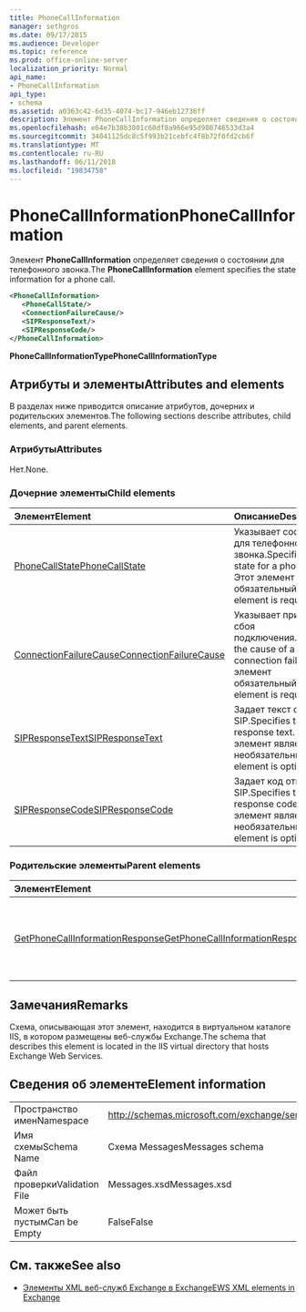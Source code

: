 ```yaml
---
title: PhoneCallInformation
manager: sethgros
ms.date: 09/17/2015
ms.audience: Developer
ms.topic: reference
ms.prod: office-online-server
localization_priority: Normal
api_name:
- PhoneCallInformation
api_type:
- schema
ms.assetid: a0363c42-6d35-4074-bc17-946eb12736ff
description: Элемент PhoneCallInformation определяет сведения о состоянии для телефонного звонка.
ms.openlocfilehash: e64e7b38b3801c60df8a966e95d980746533d3a4
ms.sourcegitcommit: 34041125dc8c5f993b21cebfc4f8b72f0fd2cb6f
ms.translationtype: MT
ms.contentlocale: ru-RU
ms.lasthandoff: 06/11/2018
ms.locfileid: "19834758"
---
```

# <a name="phonecallinformation"></a><span data-ttu-id="00514-103">PhoneCallInformation</span><span class="sxs-lookup"><span data-stu-id="00514-103">PhoneCallInformation</span></span>

<span data-ttu-id="00514-104">Элемент **PhoneCallInformation** определяет сведения о состоянии для телефонного звонка.</span><span class="sxs-lookup"><span data-stu-id="00514-104">The **PhoneCallInformation** element specifies the state information for a phone call.</span></span> 
  
```XML
<PhoneCallInformation>
   <PhoneCallState/>
   <ConnectionFailureCause/>
   <SIPResponseText/>
   <SIPResponseCode/>
</PhoneCallInformation>
```

 <span data-ttu-id="00514-105">**PhoneCallInformationType**</span><span class="sxs-lookup"><span data-stu-id="00514-105">**PhoneCallInformationType**</span></span>
## <a name="attributes-and-elements"></a><span data-ttu-id="00514-106">Атрибуты и элементы</span><span class="sxs-lookup"><span data-stu-id="00514-106">Attributes and elements</span></span>

<span data-ttu-id="00514-107">В разделах ниже приводится описание атрибутов, дочерних и родительских элементов.</span><span class="sxs-lookup"><span data-stu-id="00514-107">The following sections describe attributes, child elements, and parent elements.</span></span>
  
### <a name="attributes"></a><span data-ttu-id="00514-108">Атрибуты</span><span class="sxs-lookup"><span data-stu-id="00514-108">Attributes</span></span>

<span data-ttu-id="00514-109">Нет.</span><span class="sxs-lookup"><span data-stu-id="00514-109">None.</span></span>
  
### <a name="child-elements"></a><span data-ttu-id="00514-110">Дочерние элементы</span><span class="sxs-lookup"><span data-stu-id="00514-110">Child elements</span></span>

|<span data-ttu-id="00514-111">**Элемент**</span><span class="sxs-lookup"><span data-stu-id="00514-111">**Element**</span></span>|<span data-ttu-id="00514-112">**Описание**</span><span class="sxs-lookup"><span data-stu-id="00514-112">**Description**</span></span>|
|:-----|:-----|
|[<span data-ttu-id="00514-113">PhoneCallState</span><span class="sxs-lookup"><span data-stu-id="00514-113">PhoneCallState</span></span>](phonecallstate.md) <br/> |<span data-ttu-id="00514-114">Указывает состояние для телефонного звонка.</span><span class="sxs-lookup"><span data-stu-id="00514-114">Specifies the state for a phone call.</span></span> <span data-ttu-id="00514-115">Этот элемент обязательный.</span><span class="sxs-lookup"><span data-stu-id="00514-115">This element is required.</span></span>  <br/> |
|[<span data-ttu-id="00514-116">ConnectionFailureCause</span><span class="sxs-lookup"><span data-stu-id="00514-116">ConnectionFailureCause</span></span>](connectionfailurecause.md) <br/> |<span data-ttu-id="00514-117">Указывает причину сбоя подключения.</span><span class="sxs-lookup"><span data-stu-id="00514-117">Specifies the cause of a connection failure.</span></span> <span data-ttu-id="00514-118">Этот элемент обязательный.</span><span class="sxs-lookup"><span data-stu-id="00514-118">This element is required.</span></span>  <br/> |
|[<span data-ttu-id="00514-119">SIPResponseText</span><span class="sxs-lookup"><span data-stu-id="00514-119">SIPResponseText</span></span>](sipresponsetext.md) <br/> |<span data-ttu-id="00514-120">Задает текст ответа SIP.</span><span class="sxs-lookup"><span data-stu-id="00514-120">Specifies the SIP response text.</span></span> <span data-ttu-id="00514-121">Этот элемент является необязательным.</span><span class="sxs-lookup"><span data-stu-id="00514-121">This element is optional.</span></span>  <br/> |
|[<span data-ttu-id="00514-122">SIPResponseCode</span><span class="sxs-lookup"><span data-stu-id="00514-122">SIPResponseCode</span></span>](sipresponsecode.md) <br/> |<span data-ttu-id="00514-123">Задает код ответа SIP.</span><span class="sxs-lookup"><span data-stu-id="00514-123">Specifies the SIP response code.</span></span> <span data-ttu-id="00514-124">Этот элемент является необязательным.</span><span class="sxs-lookup"><span data-stu-id="00514-124">This element is optional.</span></span>  <br/> |
   
### <a name="parent-elements"></a><span data-ttu-id="00514-125">Родительские элементы</span><span class="sxs-lookup"><span data-stu-id="00514-125">Parent elements</span></span>

|<span data-ttu-id="00514-126">**Элемент**</span><span class="sxs-lookup"><span data-stu-id="00514-126">**Element**</span></span>|<span data-ttu-id="00514-127">**Описание**</span><span class="sxs-lookup"><span data-stu-id="00514-127">**Description**</span></span>|
|:-----|:-----|
|[<span data-ttu-id="00514-128">GetPhoneCallInformationResponse</span><span class="sxs-lookup"><span data-stu-id="00514-128">GetPhoneCallInformationResponse</span></span>](getphonecallinformationresponse.md) <br/> |<span data-ttu-id="00514-129">Определяет ответ на запрос [GetPhoneCallInformation операции](getphonecallinformation-operation.md) .</span><span class="sxs-lookup"><span data-stu-id="00514-129">Defines a response to a [GetPhoneCallInformation operation](getphonecallinformation-operation.md) request.</span></span>  <br/> |
   
## <a name="remarks"></a><span data-ttu-id="00514-130">Замечания</span><span class="sxs-lookup"><span data-stu-id="00514-130">Remarks</span></span>

<span data-ttu-id="00514-131">Схема, описывающая этот элемент, находится в виртуальном каталоге IIS, в котором размещены веб-службы Exchange.</span><span class="sxs-lookup"><span data-stu-id="00514-131">The schema that describes this element is located in the IIS virtual directory that hosts Exchange Web Services.</span></span>
  
## <a name="element-information"></a><span data-ttu-id="00514-132">Сведения об элементе</span><span class="sxs-lookup"><span data-stu-id="00514-132">Element information</span></span>

|||
|:-----|:-----|
|<span data-ttu-id="00514-133">Пространство имен</span><span class="sxs-lookup"><span data-stu-id="00514-133">Namespace</span></span>  <br/> |http://schemas.microsoft.com/exchange/services/2006/messages  <br/> |
|<span data-ttu-id="00514-134">Имя схемы</span><span class="sxs-lookup"><span data-stu-id="00514-134">Schema Name</span></span>  <br/> |<span data-ttu-id="00514-135">Схема Messages</span><span class="sxs-lookup"><span data-stu-id="00514-135">Messages schema</span></span>  <br/> |
|<span data-ttu-id="00514-136">Файл проверки</span><span class="sxs-lookup"><span data-stu-id="00514-136">Validation File</span></span>  <br/> |<span data-ttu-id="00514-137">Messages.xsd</span><span class="sxs-lookup"><span data-stu-id="00514-137">Messages.xsd</span></span>  <br/> |
|<span data-ttu-id="00514-138">Может быть пустым</span><span class="sxs-lookup"><span data-stu-id="00514-138">Can be Empty</span></span>  <br/> |<span data-ttu-id="00514-139">False</span><span class="sxs-lookup"><span data-stu-id="00514-139">False</span></span>  <br/> |
   
## <a name="see-also"></a><span data-ttu-id="00514-140">См. также</span><span class="sxs-lookup"><span data-stu-id="00514-140">See also</span></span>



- [<span data-ttu-id="00514-141">Элементы XML веб-служб Exchange в Exchange</span><span class="sxs-lookup"><span data-stu-id="00514-141">EWS XML elements in Exchange</span></span>](ews-xml-elements-in-exchange.md)

